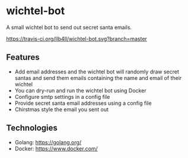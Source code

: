 # wichtel-bot
A small wichtel bot to send out secret santa emails.

https://travis-ci.org/llb4ll/wichtel-bot.svg?branch=master

## Features
- Add email addresses and the wichtel bot will randomly draw secret santas and send them emails containing the name and email of their wichtel
- You can dry-run and run the wichtel bot using Docker
- Configure smtp settings in a config file
- Provide secret santa email addresses using a config file
- Chirstmas style the email you sent out

## Technologies
- Golang: https://golang.org/
- Docker: https://www.docker.com/

